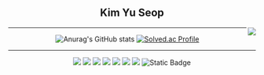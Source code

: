 <div align = "center">

## Kim Yu Seop
  
<img align="right" src= "https://hits.seeyoufarm.com/api/count/incr/badge.svg?url=https%3A%2F%2Fgithub.com%2FMontag-Yuseop&count_bg=%2379C83D&title_bg=%23555555&icon=teamspeak.svg&icon_color=%23E7E7E7&title=hits&edge_flat=false)](https://hits.seeyoufarm.com)" />

  <hr/>
  
![Anurag's GitHub stats](https://github-readme-stats.vercel.app/api?username=Montag-Yuseop&show_icons=true&theme=dark)
[![Solved.ac Profile](http://mazassumnida.wtf/api/v2/generate_badge?boj=dbtjq1592000)](https://solved.ac/dbtjq1592000/)

  <hr/>
  
  <img src="https://img.shields.io/badge/java-007396?style=for-the-badge&logo=java&logoColor=white">
  <img src="https://img.shields.io/badge/mysql-4479A1?style=for-the-badge&logo=mysql&logoColor=white">
  <img src="https://img.shields.io/badge/vue.js-4FC08D?style=for-the-badge&logo=vue.js&logoColor=white">
  <img src="https://img.shields.io/badge/node.js-339933?style=for-the-badge&logo=Node.js&logoColor=white">
  <img src="https://img.shields.io/badge/spring-6DB33F?style=for-the-badge&logo=spring&logoColor=white">
  <img src="https://img.shields.io/badge/springboot-6DB33F?style=for-the-badge&logo=springboot&logoColor=white">
  <img src="https://img.shields.io/badge/springboot-6DB33F?style=for-the-badge&logo=springboot&logoColor=white">
  <img alt="Static Badge" src="https://img.shields.io/badge/Flutter-%2302569B">
</div>
